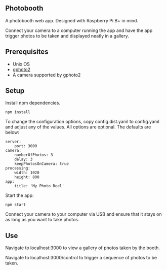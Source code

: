 Photobooth
----------

A photobooth web app. Designed with Raspberry Pi B+ in mind.

Connect your camera to a computer running the app and have the app trigger photos to be taken and
displayed neatly in a gallery.

## Prerequisites

- Unix OS
- [gphoto2](http://www.gphoto.org/doc/manual/ref-gphoto2-cli.html)
- A camera supported by gphoto2

## Setup

Install npm dependencies.

```
npm install
```

To change the configuration options, copy config.dist.yaml to config.yaml and adjust any of the values. All options are optional. The defaults are below:

```
server:
    port: 3000
camera:
    numberOfPhotos: 3
    delay: 3
    keepPhotosOnCamera: true
processing:
    width: 1020
    height: 800
app:
    title: 'My Photo Reel'
```

Start the app:

```
npm start
```

Connect your camera to your computer via USB and ensure that it stays on as long as you want to take
photos.

## Use

Navigate to localhost:3000 to view a gallery of photos taken by the booth.

Navigate to localhost:3000/control to trigger a sequence of photos to be taken.
